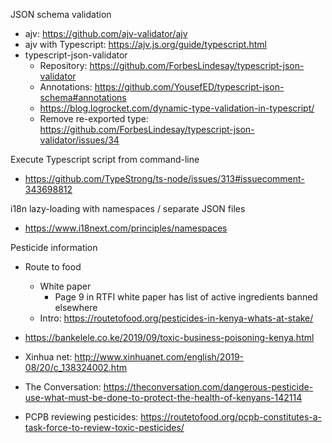 JSON schema validation
* ajv: https://github.com/ajv-validator/ajv
* ajv with Typescript: https://ajv.js.org/guide/typescript.html
* typescript-json-validator
  * Repository: https://github.com/ForbesLindesay/typescript-json-validator
  * Annotations: https://github.com/YousefED/typescript-json-schema#annotations
  * https://blog.logrocket.com/dynamic-type-validation-in-typescript/
  * Remove re-exported type: https://github.com/ForbesLindesay/typescript-json-validator/issues/34

Execute Typescript script from command-line
* https://github.com/TypeStrong/ts-node/issues/313#issuecomment-343698812

i18n lazy-loading with namespaces / separate JSON files
* https://www.i18next.com/principles/namespaces

Pesticide information
* Route to food
  * White paper
    * Page 9 in RTFI white paper has list of active ingredients banned elsewhere
  * Intro: https://routetofood.org/pesticides-in-kenya-whats-at-stake/
* https://bankelele.co.ke/2019/09/toxic-business-poisoning-kenya.html

* Xinhua net: http://www.xinhuanet.com/english/2019-08/20/c_138324002.htm
* The Conversation: https://theconversation.com/dangerous-pesticide-use-what-must-be-done-to-protect-the-health-of-kenyans-142114
* PCPB reviewing pesticides: https://routetofood.org/pcpb-constitutes-a-task-force-to-review-toxic-pesticides/

